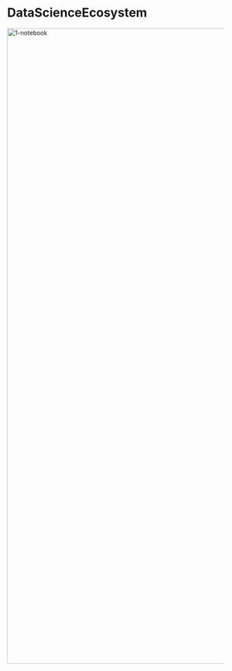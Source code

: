 # DataScienceEcosystem
<img width="1470" alt="1-notebook" src="https://github.com/user-attachments/assets/55a15a4c-a4a2-4696-9f6b-29272017f002">
